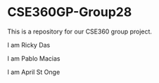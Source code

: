 # CSE360GP-Group28

This is a repository for our CSE360 group project.

I am Ricky Das

I am Pablo Macias

I am April St Onge

